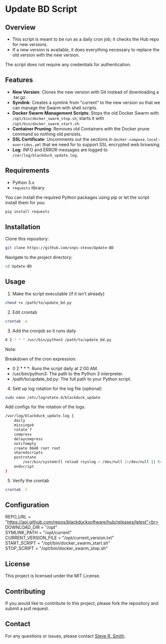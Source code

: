 # Update BD Script

## Overview

- This script is meant to be run as a daily cron job; it checks the Hub repo for new versions.
- If a new version is available, it does everything necessary to replace the old version with the new version. 

The script does not require any credentials for authentication.

## Features

- **New Version**: Clones the new version with Git instead of downloading a .tar.gz.
- **Symlink**: Creates a symlink from "current" to the new version so that we can manage the Swarm with shell scripts.
- **Docker Swarm Management Scripts**: Stops the old Docker Swarm with `/opt/bin/docker_swarm_stop.sh`; starts it with `/opt/bin/docker_swarm_start.sh`.
- **Container Pruning**: Removes old Containers with the Docker prune command so nothing old persists.
- **SSL Certificate**: Uncomments out the sections in `docker-compose.local-overrides.yml` that we need for to support SSL encrypted web browsing.
- **Log**: INFO and ERROR messages are logged to `/var/log/blackduck_update.log`.

## Requirements

- Python 3.x
- `requests` library

You can install the required Python packages using pip or let the script install them for you:

```bash
pip install requests
```

## Installation

Clone this repository:

```bash
git clone https://github.com/snps-steve/Update-BD
```

Navigate to the project directory:

```bash
cd Update-BD
```

## Usage

1) Make the script executable (if it isn't already)

```bash
chmod +x /path/to/update_bd.py
```

2) Edit crontab

```bash
crontab -e
```

3) Add the cronjob so it runs daily 

```bash
0 2 * * * /usr/bin/python3 /path/to/update_bd.py
```

Note: 

Breakdown of the cron expression:

- 0 2 * * *: Runs the script daily at 2:00 AM.
- /usr/bin/python3: The path to the Python 3 interpreter.
- /path/to/update_bd.py: The full path to your Python script.

4) Sett up log rotation for the log file (optional)

```bash
sudo nano /etc/logrotate.d/blackduck_update
```

Add configs for the rotation of the logs.

```bash
/var/log/blackduck_update.log {
    daily
    missingok
    rotate 7
    compress
    delaycompress
    notifempty
    create 0640 root root
    sharedscripts
    postrotate
        /usr/bin/systemctl reload rsyslog > /dev/null 2>/dev/null || true
    endscript
}
```

5) Verify the crontab

```bash
crontab -l
```

## Configuration

REPO_URL = "https://api.github.com/repos/blackducksoftware/hub/releases/latest"<br>
DOWNLOAD_DIR = "/opt"<br>
SYMLINK_PATH = "/opt/current"<br>
CURRENT_VERSION_FILE = "/opt/current_version.txt"<br>
START_SCRIPT = "/opt/bin/docker_swarm_start.sh"<br>
STOP_SCRIPT = "/opt/bin/docker_swarm_stop.sh"<br>

## License

This project is licensed under the MIT License.

## Contributing

If you would like to contribute to this project, please fork the repository and submit a pull request.

## Contact

For any questions or issues, please contact [Steve R. Smith](mailto:ssmith@blackduck.com).
